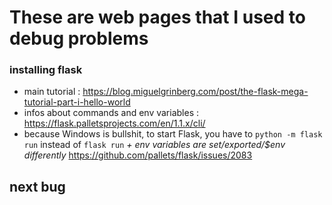 # These are web pages that I used to debug problems

### installing flask
- main tutorial : https://blog.miguelgrinberg.com/post/the-flask-mega-tutorial-part-i-hello-world
- infos about commands and env variables : https://flask.palletsprojects.com/en/1.1.x/cli/
- because Windows is bullshit, to start Flask, you have to `python -m flask run` instead of `flask run` *+ env variables are set/exported/$env differently* https://github.com/pallets/flask/issues/2083
  

## next bug 